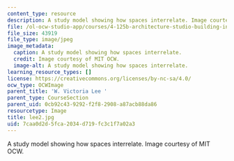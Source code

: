 ```yaml
---
content_type: resource
description: A study model showing how spaces interrelate. Image courtesy of MIT OCW.
file: /ol-ocw-studio-app/courses/4-125b-architecture-studio-building-in-landscapes-fall-2005/7caa0d2d5fca2034d719fc3c1f7a02a3_lee2.jpg
file_size: 43919
file_type: image/jpeg
image_metadata:
  caption: A study model showing how spaces interrelate.
  credit: Image courtesy of MIT OCW.
  image-alt: A study model showing how spaces interrelate.
learning_resource_types: []
license: https://creativecommons.org/licenses/by-nc-sa/4.0/
ocw_type: OCWImage
parent_title: 'W. Victoria Lee '
parent_type: CourseSection
parent_uid: 0cb92c43-9292-f2f8-2908-a87acb88da86
resourcetype: Image
title: lee2.jpg
uid: 7caa0d2d-5fca-2034-d719-fc3c1f7a02a3
---
```

A study model showing how spaces interrelate. Image courtesy of MIT OCW.